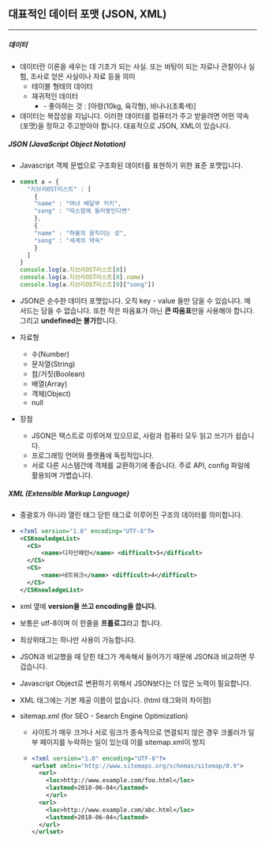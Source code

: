 ## 대표적인 데이터 포맷 (JSON, XML)

----

##### 데이터

- 데이터란 이론을 세우는 데 기초가 되는 사실. 또는 바탕이 되는 자료나 관찰이나 실험, 조사로 얻은 사실이나 자료 등을 의미
  - 테이블 형태의 데이터
  - 재귀적인 데이터
    - \- 좋아하는 것 : [아령(10kg, 육각형), 바나나(초록색)]
- 데이터는 복잡성을 지닙니다. 이러한 데이터를 컴퓨터가 주고 받을려면 어떤 약속(포맷)을 정하고 주고받아야 합니다.
  대표적으로 JSON, XML이 있습니다.



##### JSON (JavaScript Object Notation)

- Javascript 객체 문법으로 구조화된 데이터를 표현하기 위한 표준 포맷입니다.

- ```js
  const a = { 
  	"지브리OST리스트" : [
      {
      "name" : "마녀 배달부 키키", 
      "song" : "따스함에 둘러쌓인다면"
      }, 
      {
      "name" : "하울의 움직이는 성",
      "song" : "세계의 약속" 
      }
  	] 
  }
  console.log(a.지브리OST리스트[0]) 
  console.log(a.지브리OST리스트[0].name) 
  console.log(a.지브리OST리스트[0]["song"])
  ```

- JSON은 순수한 데이터 포맷입니다.
  오직 key - value 들만 담을 수 있습니다. 메서드는 담을 수 없습니다. 
  또한 작은 따옴표가 아닌 **큰 따옴표**만을 사용해야 합니다. 그리고 **undefined는 불가**합니다.

- 자료형

  - 수(Number)
  - 문자열(String)
  - 참/거짓(Boolean)
  - 배열(Array)
  - 객체(Object)
  - null

- 장점

  - JSON은 텍스트로 이루어져 있으므로, 사람과 컴퓨터 모두 읽고 쓰기가 쉽습니다.
  - 프로그래밍 언어와 플랫폼에 독립적입니다.
  - 서로 다른 시스템간에 객체를 교환하기에 좋습니다. 주로 API, config 파일에 활용되며 가볍습니다.



##### XML (Extensible Markup Language)

- 중괄호가 아니라 열린 태그 닫힌 태그로 이루어진 구조의 데이터를 의미합니다.

- ```xml
  <?xml version="1.0" encoding="UTF-8"?> 
  <CSKnowledgeList>
  	<CS>
  		<name>디자인패턴</name> <difficult>5</difficult>
  	</CS> 
  	<CS>
  		<name>네트워크</name> <difficult>4</difficult> 
    </CS>
  </CSKnowledgeList>
  ```

- xml 옆에 **version을 쓰고 encoding을 씁니다.**

- 보통은 utf-8이며 이 한줄을 **프롤로그**라고 합니다.

- 최상위태그는 하나만 사용이 가능합니다.

- JSON과 비교했을 때 닫힌 태그가 계속해서 들어가기 때문에 JSON과 비교하면 무겁습니다.

- Javascript Object로 변환하기 위해서 JSON보다는 더 많은 노력이 필요합니다.

- XML 태그에는 기본 제공 이름이 없습니다. (html 태그와의 차이점)

- sitemap.xml (for SEO - Search Engine Optimization)

  - 사이트가 매우 크거나 서로 링크가 종속적으로 연결되지 않은 경우 크롤러가 일부 페이지를 누락하는 일이 있는데 이를 sitemap.xml이 방지

  - ```xml
    <?xml version="1.0" encoding="UTF-8"?>
    <urlset xmlns="http://www.sitemaps.org/schemas/sitemap/0.9">
      <url>
        <loc>http://www.example.com/foo.html</loc>
        <lastmod>2018-06-04</lastmod>
    	</url> 
      <url>
        <loc>http://www.example.com/abc.html</loc>
        <lastmod>2018-06-04</lastmod>
      </url>
    </urlset>
    ```